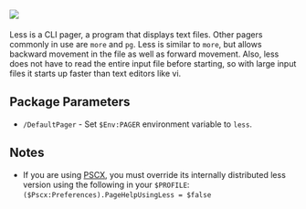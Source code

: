 # [![](https://img.shields.io/chocolatey/v/less.svg?color=red&label=less)](https://chocolatey.org/packages/less)

Less is a CLI pager, a program that displays text files. Other pagers commonly in use are `more` and `pg`. Less is similar to `more`, but allows backward movement in the file as well as forward movement. Also, less does not have to read the entire input file before starting, so with large input files it starts up faster than text editors like vi.


## Package Parameters

- `/DefaultPager` - Set `$Env:PAGER` environment variable to `less`.

## Notes
  
- If you are using [PSCX](https://chocolatey.org/packages/pscx), you must override its internally distributed less version using the following in your `$PROFILE`: `($Pscx:Preferences).PageHelpUsingLess = $false`